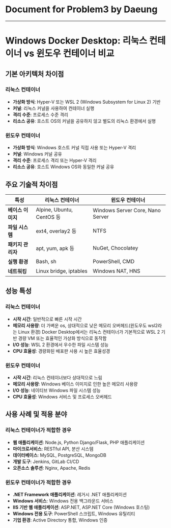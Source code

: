 # Document for Problem3 by Daeung
---

# Windows Docker Desktop: 리눅스 컨테이너 vs 윈도우 컨테이너 비교

## 기본 아키텍처 차이점

### 리눅스 컨테이너
- **가상화 방식**: Hyper-V 또는 WSL 2 (Windows Subsystem for Linux 2) 기반
- **커널**: 리눅스 커널을 사용하여 컨테이너 실행
- **격리 수준**: 프로세스 수준 격리
- **리소스 공유**: 호스트 OS의 커널을 공유하지 않고 별도의 리눅스 환경에서 실행

### 윈도우 컨테이너
- **가상화 방식**: Windows 호스트 커널 직접 사용 또는 Hyper-V 격리
- **커널**: Windows 커널 공유
- **격리 수준**: 프로세스 격리 또는 Hyper-V 격리
- **리소스 공유**: 호스트 Windows OS와 동일한 커널 공유

## 주요 기술적 차이점

| 특성 | 리눅스 컨테이너 | 윈도우 컨테이너 |
|------|----------------|----------------|
| **베이스 이미지** | Alpine, Ubuntu, CentOS 등 | Windows Server Core, Nano Server |
| **파일 시스템** | ext4, overlay2 등 | NTFS |
| **패키지 관리자** | apt, yum, apk 등 | NuGet, Chocolatey |
| **실행 환경** | Bash, sh | PowerShell, CMD |
| **네트워킹** | Linux bridge, iptables | Windows NAT, HNS |

## 성능 특성

### 리눅스 컨테이너
- **시작 시간**: 일반적으로 빠른 시작 시간
- **메모리 사용량**: 더 가벼운 os, 상대적으로 낮은 메모리 오버헤드(윈도우도 wsl2라는 Linux 환경)
Docker Desktop에서는 리눅스 컨테이너가 기본적으로 WSL 2 기반 경량 VM 또는 효율적인 가상화 방식으로 동작함
- **I/O 성능**: WSL 2 환경에서 우수한 파일 시스템 성능
- **CPU 효율성**: 경량화된 배포판 사용 시 높은 효율성경

### 윈도우 컨테이너
- **시작 시간**: 리눅스 컨테이너보다 상대적으로 느림
- **메모리 사용량**: Windows 베이스 이미지로 인한 높은 메모리 사용량
- **I/O 성능**: 네이티브 Windows 파일 시스템 성능
- **CPU 효율성**: Windows 서비스 및 프로세스 오버헤드

## 사용 사례 및 적용 분야

### 리눅스 컨테이너가 적합한 경우
- **웹 애플리케이션**: Node.js, Python Django/Flask, PHP 애플리케이션
- **마이크로서비스**: RESTful API, 분산 시스템
- **데이터베이스**: MySQL, PostgreSQL, MongoDB
- **개발 도구**: Jenkins, GitLab CI/CD
- **오픈소스 솔루션**: Nginx, Apache, Redis

### 윈도우 컨테이너가 적합한 경우
- **.NET Framework 애플리케이션**: 레거시 .NET 애플리케이션
- **Windows 서비스**: Windows 전용 백그라운드 서비스
- **IIS 기반 웹 애플리케이션**: ASP.NET, ASP.NET Core (Windows 호스팅)
- **Windows 전용 도구**: PowerShell 스크립트, Windows 유틸리티
- **기업 환경**: Active Directory 통합, Windows 인증